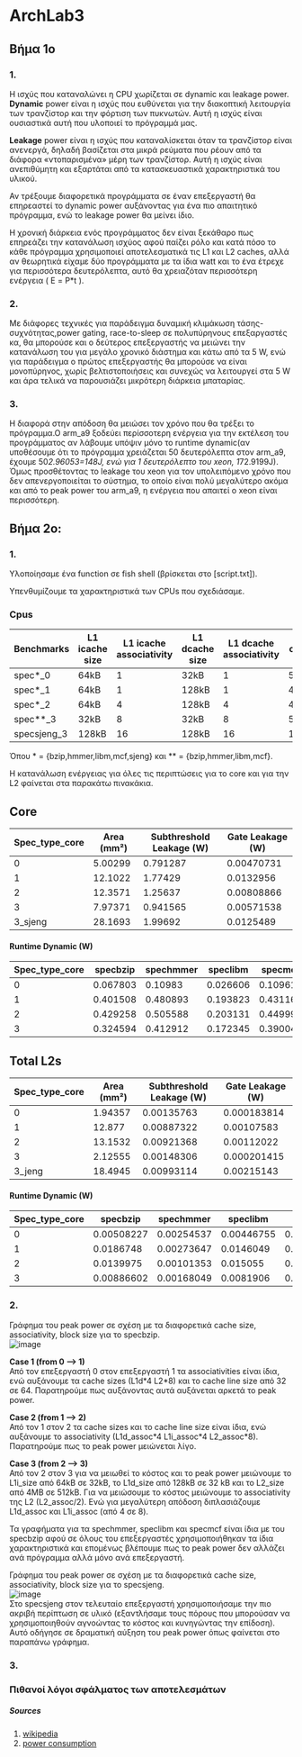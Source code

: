 # ArchLab3

## Βήμα 1ο

### 1.
Η ισχύς που καταναλώνει η CPU χωρίζεται σε dynamic και leakage power.  
**Dynamic** power είναι η ισχύς που ευθύνεται για την διακοπτική λειτουργία των τρανζίστορ και την φόρτιση των πυκνωτών. Αυτή η ισχύς είναι ουσιαστικά αυτή που υλοποιεί το πρόγραμμά μας.  

**Leakage** power είναι η ισχύς που καταναλίσκεται όταν τα τρανζίστορ είναι ανενεργά, δηλαδή βασίζεται στα μικρά ρεύματα που ρέουν από τα διάφορα «ντοπαρισμένα» μέρη των τρανζίστορ. Αυτή η ισχύς είναι ανεπιθύμητη και εξαρτάται από τα κατασκευαστικά χαρακτηριστικά του υλικού.

Αν τρέξουμε διαφορετικά προγράμματα σε έναν επεξεργαστή θα επηρεαστεί το dynamic power αυξάνοντας για ένα πιο απαιτητικό πρόγραμμα, ενώ το leakage power θα μείνει ίδιο.  

Η χρονική διάρκεια ενός προγράμματος δεν είναι ξεκάθαρο πως επηρεάζει την κατανάλωση ισχύος αφού παίζει ρόλο και κατά πόσο το κάθε πρόγραμμα χρησιμοποιεί αποτελεσματικά τις L1 και L2 caches, αλλά αν θεωρητικά είχαμε δύο προγράμματα με τα ίδια watt και το ένα έτρεχε για περισσότερα δευτερόλεπτα, αυτό θα χρειαζόταν περισσότερη ενέργεια ( Ε = P\*t ).


### 2.
Με διάφορες τεχνικές για παράδειγμα δυναμική κλιμάκωση τάσης-συχνότητας,power gating, race-to-sleep σε πολυπύρηνους επεξαργαστές κα, θα μπορούσε και ο δεύτερος επεξεργαστής να μειώνει την κατανάλωση του για μεγάλο χρονικό διάστημα και κάτω από τα 5 W, ενώ για παράδειγμα ο πρώτος επεξεργαστής θα μπορούσε να είναι μονοπύρηνος, χωρίς βελτιστοποιήσεις και συνεχώς να λειτουργεί στα 5 W και άρα τελικά να παρουσιάζει μικρότερη διάρκεια μπαταρίας.

### 3.
Η διαφορά στην απόδοση θα μειώσει τον χρόνο που θα τρέξει το πρόγραμμα.Ο arm_a9 ξοδεύει περίσσοτερη ενέργεια για την εκτέλεση του προγράμματος αν λάβουμε υπόψιν μόνο το runtime dynamic(αν υποθέσουμε ότι το πρόγραμμα χρειάζεται 50 δευτερόλεπτα στον arm_a9, έχουμε 50*2.96053=148J, ενώ για 1 δευτερόλεπτο του xeon, 1*72.9199J). Όμως προσθέτοντας το leakage του xeon για τον υπολειπόμενο χρόνο που δεν απενεργοποιείται το σύστημα, το οποίο είναι πολύ μεγαλύτερο ακόμα και από το peak power του arm_a9, η ενέργεια που απαιτεί ο xeon είναι περισσότερη. 


## Βήμα 2ο:

### 1.
Υλοποίησαμε ένα function σε fish shell (βρίσκεται στο [script.txt]).

Υπενθυμίζουμε τα χαρακτηριστικά των CPUs που σχεδιάσαμε.

### Cpus
|Benchmarks|L1 icache size|L1 icache associativity| L1 dcache size|L1 dcache associativity|L2 cache size|L2 cache associativity| cache line size|
|--|--|--|--|--|--|--|--|
|spec*\_0|64kB|1|32kB|1|512kB|2|32|
|spec*\_1|64kB|1|128kB|1|4MB|2|64|
|spec*\_2|64kB|4|128kB|4|4MB|16|64|
|spec**\_3|32kB|8|32kB|8|512kB|8|64|
|specsjeng\_3|128kB|16|128kB|16|1MB|16|128|

Όπου * = {bzip,hmmer,libm,mcf,sjeng} και ** = {bzip,hmmer,libm,mcf}.

Η κατανάλωση ενέργειας για όλες τις περιπτώσεις για το core και για την L2 φαίνεται στα παρακάτω πινακάκια.  

## Core
|Spec_type_core|Area (mm²)| Subthreshold Leakage (W)| Gate Leakage (W)|
|---|----| --- | --- |
|0 |5.00299 |0.791287|0.00470731|
|1 | 12.1022|1.77429|0.0132956|
|2 |12.3571|1.25637 |0.00808866|
|3|7.97371|0.941565|0.00571538|
|3_sjeng|28.1693|1.99692|0.0125489|

#### Runtime Dynamic (W)
|Spec_type_core| specbzip |spechmmer|speclibm|specmcf|specsjeng|
|--------------|----------|---------|--------|-------|---------|
|0|0.067803|0.10983|0.026606|0.109616|0.0125405|
|1|0.401508|0.480893|0.193823|0.431161|0.123573|
|2|0.429258|0.505588|0.203131|0.44999|0.129277|
|3|0.324594|0.412912|0.172345|0.390049|0.892275|

## Total L2s
|Spec_type_core|Area (mm²)| Subthreshold Leakage (W)| Gate Leakage (W)|
|---|----| --- | --- |
|0|1.94357|0.00135763|0.000183814|
|1|12.877|0.00887322|0.00107583|
|2|13.1532|0.00921368|0.00112022|
|3|2.12555|0.00148306|0.000201415|
|3_jeng|18.4945|0.00993114|0.00215143|

#### Runtime Dynamic (W)
|Spec_type_core| specbzip |spechmmer|speclibm|specmcf|specsjeng|
|--------------|----------|---------|--------|-------|---------|
|0|0.00508227|0.00254537 |0.00446755| 0.00147971| 0.00500695|
|1|0.0186748|0.00273647 |0.0146049|0.00200931|0.017608|
|2|0.0139975|0.00101353|0.015055|0.00160801|0.0181217|
|3|0.00886602|0.00168049|0.0081906|0.00090845|0.018908|

### 2.  

Γράφημα του peak power σε σχέση με τα διαφορετικά cache size, associativity, block size για το specbzip.  
![image](https://user-images.githubusercontent.com/118390492/207936630-ec59699a-c56b-4289-88be-42a19c61abc2.png)  

**Case 1 (from 0 --> 1)**  
Από τον επεξεργαστή 0 στον επεξεργαστή 1 τα associativities είναι ίδια, ενώ αυξάνουμε τα cache sizes (L1d\*4 L2\*8) και το cache line size από 32 σε 64. Παρατηρούμε πως αυξάνοντας αυτά αυξάνεται αρκετά το peak power.  

**Case 2 (from 1 --> 2)**  
Από τον 1 στον 2 τα cache sizes και το cache line size είναι ίδια, ενώ αυξάνουμε το associativity (L1d_assoc\*4 L1i_assoc\*4 L2_assoc\*8). Παρατηρούμε πως το peak power μειώνεται λίγο.  

**Case 3 (from 2 --> 3)**  
Από τον 2 στον 3 για να μειωθεί το κόστος και το peak power μειώνουμε το L1i_size από 64kB σε 32kB, το L1d_size από 128kB σε 32 kB και το L2_size από 4MB σε 512kB. Για να μειώσουμε το κόστος μειώνουμε το associativity της L2 (L2_assoc/2). Ενώ για μεγαλύτερη απόδοση διπλασιάζουμε L1d_assoc και L1i_assoc (από 4 σε 8).    

Τα γραφήματα για τα spechmmer, speclibm και specmcf είναι ίδια με του specbzip αφού σε όλους του επεξεργαστές χρησιμοποιήθηκαν τα ίδια χαρακτηριστικά και επομένως βλέπουμε πως το peak power δεν αλλάζει ανά πρόγραμμα αλλά μόνο ανά επεξεργαστή.  


Γράφημα του peak power σε σχέση με τα διαφορετικά cache size, associativity, block size για το specsjeng.  
![image](https://user-images.githubusercontent.com/118390492/207937739-9ba583ef-9ea6-4c70-836f-629a5f889e80.png)  
Στο specsjeng στον τελευταίο επεξεργαστή χρησιμοποιήσαμε την πιο ακριβή περίπτωση σε υλικό (εξαντλήσαμε τους πόρους που μπορούσαν να χρησιμοποιηθούν αγνοώντας το κόστος και κυνηγώντας την επίδοση). Αυτό οδήγησε σε δραματική αύξηση του peak power όπως φαίνεται στο παραπάνω γράφημα.  

### 3.  




### Πιθανοί λόγοι σφάλματος των αποτελεσμάτων  



##### Sources
1. [wikipedia](https://en.wikipedia.org/wiki/Processor_power_dissipation#cite_note-11)
2. [power consumption](https://semiengineering.com/knowledge_centers/low-power/low-power-design/power-consumption/)
